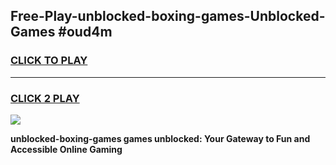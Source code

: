 
## Free-Play-unblocked-boxing-games-Unblocked-Games #oud4m
<h3>
<a href="https://news.freeplayer.one?title=unblocked-boxing-games&ref=8M">CLICK TO PLAY</a></h3>
<hr>

<h3>
<a href="https://news.freeplayer.one?title=unblocked-boxing-games&ref=8M">CLICK 2 PLAY</a>
  
</h3>

<a href="https://news.freeplayer.one?title=unblocked-boxing-games&ref=8M"><img src="https://clearcache.store/games.png"></a>


**unblocked-boxing-games games unblocked: Your Gateway to Fun and Accessible Online Gaming**
